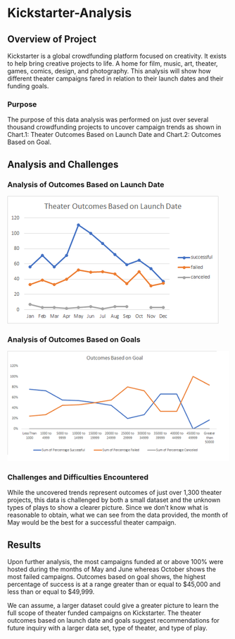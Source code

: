 # Kickstarter-Analysis

## Overview of Project
Kickstarter is a global crowdfunding platform focused on creativity. It exists to help bring creative projects to life. A home for film, music, art, theater, games, comics, design, and photography. This analysis will show how different theater campaigns fared in relation to their launch dates and their funding goals. 

### Purpose
The purpose of this data analysis was performed on just over several thousand crowdfunding projects to uncover campaign trends as shown in Chart.1: Theater Outcomes Based on Launch Date and Chart.2: Outcomes Based on Goal. 

## Analysis and Challenges

### Analysis of Outcomes Based on Launch Date

![Theater_Outcomes_vs_Launch.png](resources/Theater_Outcomes_vs_Launch.png)

### Analysis of Outcomes Based on Goals

![Outcomes_vs_Goals.png](resources/Outcomes_vs_Goals.png)

### Challenges and Difficulties Encountered
While the uncovered trends represent outcomes of just over 1,300 theater projects, this data is challenged by both a small dataset and the unknown types of plays to show a clearer picture. Since we don’t know what is reasonable to obtain, what we can see from the data provided, the month of May would be the best for a successful theater campaign. 

## Results
Upon further analysis, the most campaigns funded at or above 100% were hosted during the months of May and June whereas October shows the most failed campaigns. Outcomes based on goal shows, the highest percentage of success is at a range greater than or equal to $45,000 and less than or equal to $49,999. 

We can assume, a larger dataset could give a greater picture to learn the full scope of theater funded campaigns on Kickstarter. The theater outcomes based on launch date and goals suggest recommendations for future inquiry with a larger data set, type of theater, and type of play.  

